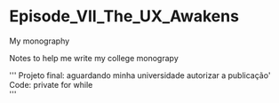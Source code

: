# Episode_VII_The_UX_Awakens
My monography   

Notes to help me write my college monograpy   

'''
Projeto final:  aguardando minha universidade autorizar a publicação'   
Code:  private for while   
'''
